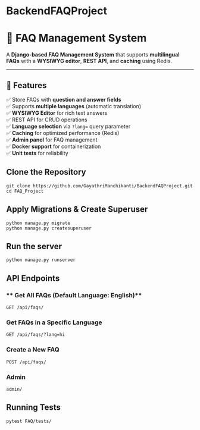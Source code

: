 # BackendFAQProject
# 📌 FAQ Management System  

A **Django-based FAQ Management System** that supports **multilingual FAQs** with a **WYSIWYG editor**, **REST API**, and **caching** using Redis.  

---

## 🚀 Features  

✅ Store FAQs with **question and answer fields**  
✅ Supports **multiple languages** (automatic translation)  
✅ **WYSIWYG Editor** for rich text answers  
✅ REST API for CRUD operations  
✅ **Language selection** via `?lang=` query parameter  
✅ **Caching** for optimized performance (Redis)  
✅ **Admin panel** for FAQ management  
✅ **Docker support** for containerization  
✅ **Unit tests** for reliability  


## **Clone the Repository**  
```
git clone https://github.com/GayathriManchikanti/BackendFAQProject.git
cd FAQ_Project
```

## **Apply Migrations & Create Superuser**
```
python manage.py migrate
python manage.py createsuperuser
```

## **Run the server**
```
python manage.py runserver
```
## API Endpoints
### ** Get All FAQs (Default Language: English)**
```
GET /api/faqs/
```
### **Get FAQs in a Specific Language**
```
GET /api/faqs/?lang=hi
```
### **Create a New FAQ**
```
POST /api/faqs/
```
### **Admin**
```
admin/
```
## **Running Tests**
```
pytest FAQ/tests/
```





